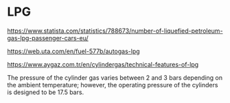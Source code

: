 # LPG

https://www.statista.com/statistics/788673/number-of-liquefied-petroleum-gas-lpg-passenger-cars-eu/

https://web.uta.com/en/fuel-577b/autogas-lpg

https://www.aygaz.com.tr/en/cylindergas/technical-features-of-lpg

The pressure of the cylinder gas varies between 2 and 3 bars depending
on the ambient temperature; however, the operating pressure of the
cylinders is designed to be 17.5 bars.













